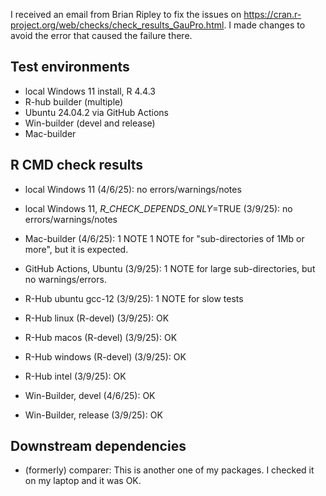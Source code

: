I received an email from Brian Ripley to fix the issues on
https://cran.r-project.org/web/checks/check_results_GauPro.html.
I made changes to avoid the error that caused the failure there.


## Test environments
* local Windows 11 install, R 4.4.3
* R-hub builder (multiple)
* Ubuntu 24.04.2 via GitHub Actions
* Win-builder (devel and release)
* Mac-builder

## R CMD check results

* local Windows 11 (4/6/25): no errors/warnings/notes

* local Windows 11, _R_CHECK_DEPENDS_ONLY_=TRUE (3/9/25): no errors/warnings/notes

* Mac-builder (4/6/25): 1 NOTE
1 NOTE for "sub-directories of 1Mb or more", but it is expected.

* GitHub Actions, Ubuntu (3/9/25): 1 NOTE for large sub-directories, but no
warnings/errors.

* R-Hub ubuntu gcc-12 (3/9/25): 1 NOTE for slow tests

* R-Hub linux (R-devel) (3/9/25): OK

* R-Hub macos (R-devel) (3/9/25): OK

* R-Hub windows (R-devel) (3/9/25): OK

* R-Hub intel (3/9/25): OK

* Win-Builder, devel (4/6/25): OK

* Win-Builder, release (3/9/25): OK

## Downstream dependencies

* (formerly) comparer: This is another one of my packages. I checked it on my
laptop and it was OK.
